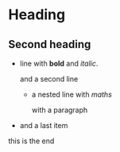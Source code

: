 # Heading

## Second heading

- line
  with **bold** and _italic_.

  and a second line

  - a nested line with $maths$

    with a paragraph

- and a last item

this is the end
